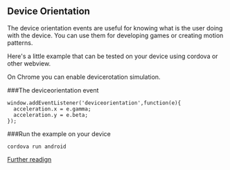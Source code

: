 Device Orientation
---------------

The device orientation events are useful for knowing what is the user doing with the device.
You can use them for developing games or creating motion patterns.

Here's a little example that can be tested on your device using cordova or other webview.

On Chrome you can enable devicerotation simulation.

###The deviceorientation event

````
window.addEventListener('deviceorientation',function(e){
  acceleration.x = e.gamma;
  acceleration.y = e.beta;
});
````

###Run the example on your device

````
cordova run android
````

[Further readign](http://stackoverflow.com/questions/153507/calculate-the-position-of-an-accelerating-body-after-a-certain-time)